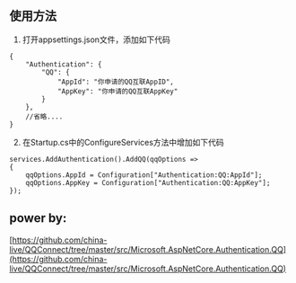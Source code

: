 ﻿## 使用方法
1. 打开appsettings.json文件，添加如下代码

```
{
    "Authentication": {
        "QQ": {
            "AppId": "你申请的QQ互联AppID",
            "AppKey": "你申请的QQ互联AppKey"
        }
    },
    //省略....
}
```

2. 在Startup.cs中的ConfigureServices方法中增加如下代码

```
services.AddAuthentication().AddQQ(qqOptions =>
{
    qqOptions.AppId = Configuration["Authentication:QQ:AppId"];
    qqOptions.AppKey = Configuration["Authentication:QQ:AppKey"];
});
```

## power by:
[https://github.com/china-live/QQConnect/tree/master/src/Microsoft.AspNetCore.Authentication.QQ](https://github.com/china-live/QQConnect/tree/master/src/Microsoft.AspNetCore.Authentication.QQ)